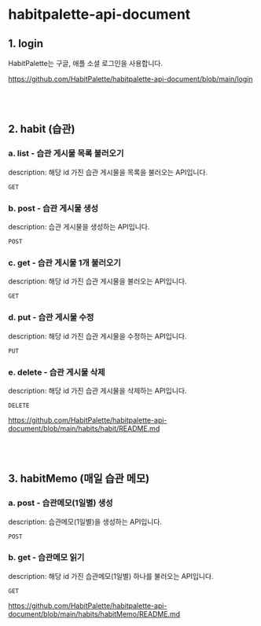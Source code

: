 # habitpalette-api-document

## 1. login

HabitPalette는 구글, 애플 소셜 로그인을 사용합니다.

https://github.com/HabitPalette/habitpalette-api-document/blob/main/login

<br><br>

## 2. habit (습관)


### a. list - 습관 게시물 목록 불러오기 


description: 해당 id 가진 습관 게시물을 목록을 불러오는 API입니다.


```text
GET
```


### b. post - 습관 게시물 생성


description: 습관 게시물을 생성하는 API입니다. 


```text
POST
```



### c. get - 습관 게시물 1개 불러오기 


description: 해당 id 가진 습관 게시물을 불러오는 API입니다.


```text
GET
```


### d. put - 습관 게시물 수정


description: 해당 id 가진 습관 게시물을 수정하는 API입니다.


```text
PUT
```


### e. delete - 습관 게시물 삭제


description: 해당 id 가진 습관 게시물을 삭제하는 API입니다.


```text
DELETE
```

https://github.com/HabitPalette/habitpalette-api-document/blob/main/habits/habit/README.md

<br><br>

## 3. habitMemo (매일 습관 메모)

### a. post - 습관메모(1일별) 생성 

description: 습관메모(1일별)을 생성하는 API입니다. 

```text
POST
```


### b. get - 습관메모 읽기

description: 해당 id 가진 습관메모(1일별) 하나를 불러오는 API입니다.

```text
GET
```

https://github.com/HabitPalette/habitpalette-api-document/blob/main/habits/habitMemo/README.md
